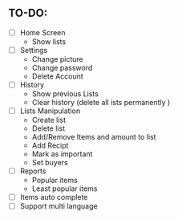 ## TO-DO:

- [ ] Home Screen
  - Show lists
- [ ] Settings
  - Change picture
  - Change password
  - Delete Account
- [ ] History
  - Show previous Lists
  - Clear history (delete all ists permanently )
- [ ] Lists Manipulation
  - Create list
  - Delete list
  - Add/Remove Items and amount to list
  - Add Recipt
  - Mark as important
  - Set buyers
- [ ] Reports
  - Popular items
  - Least popular items
- [ ] Items auto complete
- [ ] Support multi language
